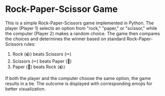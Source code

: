 # Rock-Paper-Scissor Game

This is a simple Rock-Paper-Scissors game implemented in Python. The player (Player 1) selects an option from "rock," "paper," or "scissor," while the computer (Player 2) makes a random choice. 
The game then compares the choices and determines the winner based on standard Rock-Paper-Scissors rules:

1. Rock (🪨) beats Scissors (✂)
2. Scissors (✂) beats Paper (📄)
3. Paper (📄) beats Rock (🪨)

If both the player and the computer choose the same option, the game results in a tie. The outcome is displayed with corresponding emojis for better visualization.
